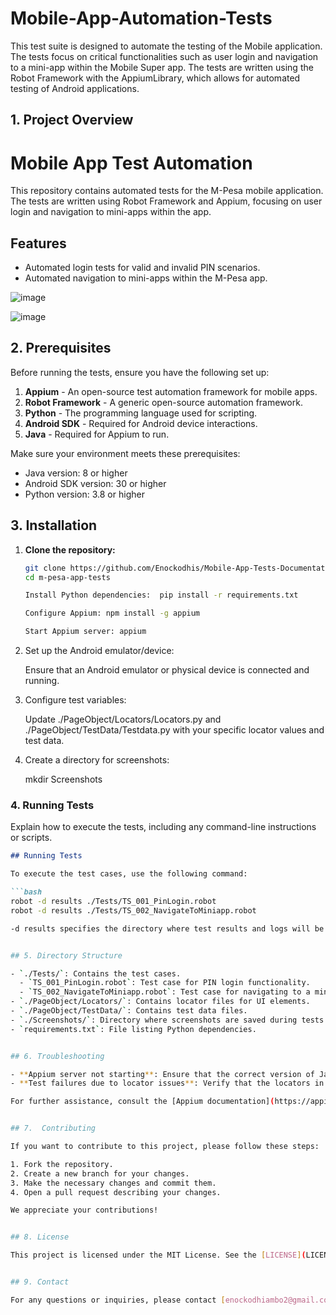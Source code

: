 # Mobile-App-Automation-Tests
This test suite is designed to automate the testing of the Mobile application. The tests focus on critical functionalities such as user login and navigation to a mini-app within the Mobile Super app. The tests are written using the Robot Framework with the AppiumLibrary, which allows for automated testing of Android applications.

## 1. Project Overview
# Mobile App Test Automation

This repository contains automated tests for the M-Pesa mobile application. The tests are written using Robot Framework and Appium, focusing on user login and navigation to mini-apps within the app.

## Features
- Automated login tests for valid and invalid PIN scenarios.
- Automated navigation to mini-apps within the M-Pesa app.


![image](https://github.com/user-attachments/assets/40fa56b7-01d3-4f5b-8dd6-3d99ffa8d2db)

![image](https://github.com/user-attachments/assets/0cd7767b-ff31-4886-8e11-afbc76042096)

## 2. Prerequisites

Before running the tests, ensure you have the following set up:

1. **Appium** - An open-source test automation framework for mobile apps.
2. **Robot Framework** - A generic open-source automation framework.
3. **Python** - The programming language used for scripting.
4. **Android SDK** - Required for Android device interactions.
5. **Java** - Required for Appium to run.

Make sure your environment meets these prerequisites:
- Java version: 8 or higher
- Android SDK version: 30 or higher
- Python version: 3.8 or higher
## 3. Installation

1. **Clone the repository:**

   ```bash
   git clone https://github.com/Enockodhis/Mobile-App-Tests-Documentation
   cd m-pesa-app-tests
   
   Install Python dependencies:  pip install -r requirements.txt
   
   Configure Appium: npm install -g appium

   Start Appium server: appium

2. Set up the Android emulator/device:

    Ensure that an Android emulator or physical device is connected and running.

3. Configure test variables:

    Update ./PageObject/Locators/Locators.py and ./PageObject/TestData/Testdata.py with your specific locator values and test data.

4. Create a directory for screenshots:

    mkdir Screenshots


### **4. Running Tests**

Explain how to execute the tests, including any command-line instructions or scripts.

```markdown
## Running Tests

To execute the test cases, use the following command:

```bash
robot -d results ./Tests/TS_001_PinLogin.robot
robot -d results ./Tests/TS_002_NavigateToMiniapp.robot

-d results specifies the directory where test results and logs will be stored.


## 5. Directory Structure

- `./Tests/`: Contains the test cases.
  - `TS_001_PinLogin.robot`: Test case for PIN login functionality.
  - `TS_002_NavigateToMiniapp.robot`: Test case for navigating to a mini-app.
- `./PageObject/Locators/`: Contains locator files for UI elements.
- `./PageObject/TestData/`: Contains test data files.
- `./Screenshots/`: Directory where screenshots are saved during tests.
- `requirements.txt`: File listing Python dependencies.


## 6. Troubleshooting

- **Appium server not starting**: Ensure that the correct version of Java is installed and that the environment variables are set properly.
- **Test failures due to locator issues**: Verify that the locators in `Locators.py` match the elements in the app.

For further assistance, consult the [Appium documentation](https://appium.io/docs/en/about-appium/intro/) or [Robot Framework documentation](https://robotframework.org/).


## 7.  Contributing

If you want to contribute to this project, please follow these steps:

1. Fork the repository.
2. Create a new branch for your changes.
3. Make the necessary changes and commit them.
4. Open a pull request describing your changes.

We appreciate your contributions!


## 8. License

This project is licensed under the MIT License. See the [LICENSE](LICENSE) file for details.


## 9. Contact

For any questions or inquiries, please contact [enockodhiambo2@gmail.com].





   
